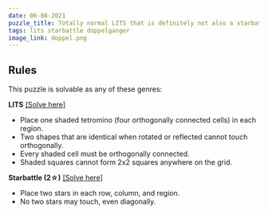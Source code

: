 ```yaml
---
date: 06-08-2021
puzzle_title: Totally normal LITS that is definitely not also a starbattle
tags: lits starbattle doppelganger
image_link: doppel.png
---
```

## Rules

This puzzle is solvable as any of these genres:

**LITS**  [\[Solve here\]](https://puzz.link/p?lits/10/10/1162mggg20500h40g5e02cdjvuvsvsfvc6fo)
- Place one shaded tetromino (four orthogonally connected cells) in each region.
- Two shapes that are identical when rotated or reflected cannot touch orthogonally.
- Every shaded cell must be orthogonally connected.
- Shaded squares cannot form 2x2 squares anywhere on the grid.

**Starbattle (2☆)** [\[Solve here\]](https://puzz.link/p?starbattle/10/10/2/1162mggg20500h40g5e02cdjvuvsvsfvc6fo)
- Place two stars in each row, column, and region.
- No two stars may touch, even diagonally.
